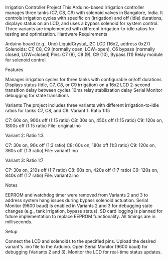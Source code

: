 Irrigation Controller Project
This Arduino-based irrigation controller manages three tanks (C7, C8, C9) with solenoid valves in Bangalore, India. It controls irrigation cycles with specific on (irrigation) and off (idle) durations, displays status on an LCD, and uses a bypass solenoid for system control. Three variants are implemented with different irrigation-to-idle ratios for testing and optimization.
Hardware Requirements

Arduino board (e.g., Uno)
LiquidCrystal_I2C LCD (16x2, address 0x27)
Solenoids: C7, C8, C9 (normally open, LOW=open), C6 bypass (normally closed, LOW=closed)
Pins: C7 (8), C8 (9), C9 (10), Bypass (11)
Relay module for solenoid control

Features

Manages irrigation cycles for three tanks with configurable on/off durations
Displays status (Idle, C7, C8, or C9 irrigation) on a 16x2 LCD
2-second transition delay between cycles
10ms relay stabilization delay
Serial Monitor debugging for state transitions

Variants
The project includes three variants with different irrigation-to-idle ratios for tanks C7, C8, and C9.
Variant 1: Ratio 1:15

C7: 60s on, 900s off (1:15 ratio)
C8: 30s on, 450s off (1:15 ratio)
C9: 120s on, 1800s off (1:15 ratio)
File: original.ino

Variant 2: Ratio 1:3

C7: 30s on, 90s off (1:3 ratio)
C8: 60s on, 180s off (1:3 ratio)
C9: 120s on, 360s off (1:3 ratio)
File: variant1.ino

Variant 3: Ratio 1:7

C7: 30s on, 210s off (1:7 ratio)
C8: 60s on, 420s off (1:7 ratio)
C9: 120s on, 840s off (1:7 ratio)
File: variant2.ino

Notes

EEPROM and watchdog timer were removed from Variants 2 and 3 to address system hang issues during bypass solenoid actuation.
Serial Monitor (9600 baud) is enabled in Variants 2 and 3 for debugging state changes (e.g., tank irrigation, bypass status).
SD card logging is planned for future implementation to replace EEPROM functionality.
All timings are in milliseconds.

Setup

Connect the LCD and solenoids to the specified pins.
Upload the desired variant's .ino file to the Arduino.
Open Serial Monitor (9600 baud) for debugging (Variants 2 and 3).
Monitor the LCD for real-time status updates.
